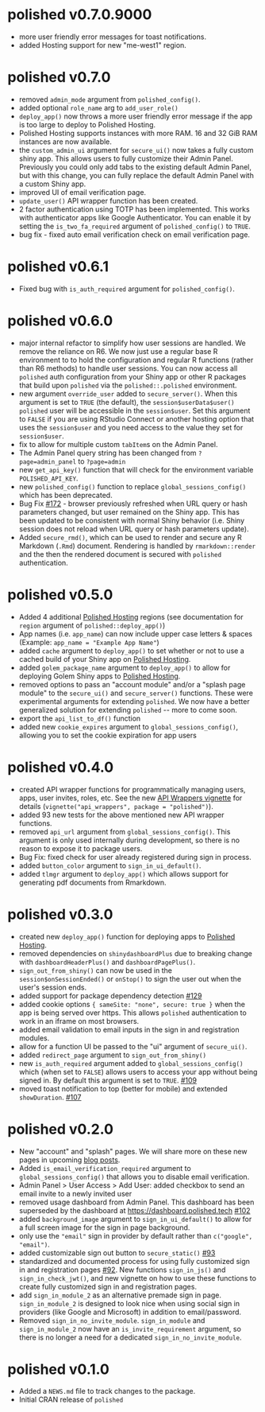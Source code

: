 # polished v0.7.0.9000

- more user friendly error messages for toast notifications.
- added Hosting support for new "me-west1" region.

# polished v0.7.0

* removed `admin_mode` argument from `polished_config()`.
* added optional `role_name` arg to `add_user_role()`
* `deploy_app()` now throws a more user friendly error message if the app is too large to deploy to Polished Hosting.
* Polished Hosting supports instances with more RAM.  16 and 32 GiB RAM instances are now available.
* the `custom_admin_ui` argument for `secure_ui()` now takes a fully custom shiny app.  This allows users to fully customize their Admin Panel.  Previously you could only add tabs to the existing default Admin Panel, but with this change, you can fully replace the default Admin Panel with a custom Shiny app.
* improved UI of email verification page.
* `update_user()` API wrapper function has been created.
* 2 factor authentication using TOTP has been implemented.  This works with authenticator apps like Google Authenticator.  You can enable it by setting the `is_two_fa_required` argument of `polished_config()` to `TRUE`.
* bug fix - fixed auto email verification check on email verification page.

# polished v0.6.1

* Fixed bug with `is_auth_required` argument for `polished_config()`.

# polished v0.6.0

* major internal refactor to simplify how user sessions are handled.  We remove the reliance
on R6. We now just use a regular base R environment to to hold the configuration and regular R functions (rather than R6 methods) to handle user sessions.  You can now access all `polished` auth configuration from your Shiny app
or other R packages that build upon `polished` via the `polished::.polished` environment. 
* new argument `override_user` added to `secure_server()`. When this argument is set
to `TRUE` (the default), the `session$userData$user()` `polished` user will be accessible in
the `session$user`.  Set this argument to `FALSE` if you are using RStudio Connect or another hosting option that uses the `session$user` and you need access to the value they set for `session$user`. 
* fix to allow for multiple custom `tabItem`s on the Admin Panel.
* The Admin Panel query string has been changed from `?page=admin_panel` to `?page=admin`
* new `get_api_key()` function that will check for the environment variable `POLISHED_API_KEY`.
* new `polished_config()` function to replace `global_sessions_config()` which has been 
deprecated.
* Bug Fix [#172](https://github.com/Tychobra/polished/issues/172) - browser previously refreshed when URL query or hash parameters changed, but user remained on the Shiny app.  This has been updated to be consistent with normal Shiny behavior (i.e. Shiny session does not reload when URL query or hash parameters update).
* Added `secure_rmd()`, which can be used to render and secure any R Markdown (`.Rmd`) document. Rendering is handled by `rmarkdown::render` and the then the rendered document is secured with `polished` authentication.

# polished v0.5.0

* Added 4 additional [Polished Hosting](https://polished.tech/docs/04-hosting-deploy-app) regions (see documentation for `region` argument of `polished::deploy_app()`)
* App names (i.e. `app_name`) can now include upper case letters & spaces (Example: `app_name = "Example App Name"`)
* added `cache` argument to `deploy_app()` to set whether or not to use a cached build of your Shiny
app on [Polished Hosting](https://polished.tech/docs/04-hosting-deploy-app).
* added `golem_package_name` argument to `deploy_app()` to allow for deploying Golem Shiny apps
to [Polished Hosting](https://polished.tech/docs/04-hosting-deploy-app).
* removed options to pass an "account module" and/or a "splash page module" to the `secure_ui()` and
`secure_server()` functions.  These were experimental arguments for extending `polished`. We now have a better generalized solution for extending `polished` -- more to come soon.
* export the `api_list_to_df()` function
* added new `cookie_expires` argument to `global_sessions_config()`, allowing you to set the cookie expiration for app users

# polished v0.4.0

* created API wrapper functions for programmatically managing users, apps, user invites,
roles, etc.  See the new [API Wrappers vignette](https://cran.r-project.org/package=polished/vignettes/api_wrappers.html) for details (`vignette("api_wrappers", package = "polished")`).
* added 93 new tests for the above mentioned new API wrapper functions.
* removed `api_url` argument from `global_sessions_config()`.  This argument is only used
internally during development, so there is no reason to expose it to package users.
* Bug Fix: fixed check for user already registered during sign in process.
* added `button_color` argument to `sign_in_ui_default()`.
* added `tlmgr` argument to `deploy_app()` which allows support for generating pdf documents from 
Rmarkdown.

# polished v0.3.0

* created new `deploy_app()` function for deploying apps to [Polished Hosting](https://polished.tech/docs/04-hosting-deploy-app).
* removed dependencies on `shinydashboardPlus` due to breaking change with `dashboardHeaderPlus()` and `dashboardPagePlus()`.
* `sign_out_from_shiny()` can now be used in the `session$onSessionEnded()` or `onStop()` to sign the user
out when the user's session ends.
* added support for package dependency detection [#129](https://github.com/Tychobra/polished/pull/129)
* added cookie options `{ sameSite: "none", secure: true }` when the app is being served over https.  This allows `polished` authentication to work in an iframe on most browsers.
* added email validation to email inputs in the sign in and registration modules. 
* allow for a function UI be passed to the "ui" argument of `secure_ui()`.
* added `redirect_page` argument to `sign_out_from_shiny()`
* new `is_auth_required` argument added to `global_sessions_config()` which (when set to `FALSE`) allows users to access your app without being signed in.  By default this argument is set to `TRUE`. [#109](https://github.com/Tychobra/polished/pull/109)
* moved toast notification to top (better for mobile) and extended `showDuration`. [#107](https://github.com/Tychobra/polished/pull/107)

# polished v0.2.0

* New "account" and "splash" pages.  We will share more on these new pages in upcoming [blog posts](https://www.tychobra.com/posts/). 
* Added `is_email_verification_required` argument to `global_sessions_config()` that allows you to disable email verification.
* Admin Panel > User Access > Add User: added checkbox to send an email invite to a newly invited user 
* removed usage dashboard from Admin Panel.  This dashboard has been superseded by the dashboard at
https://dashboard.polished.tech [#102](https://github.com/Tychobra/polished/pull/102)
* added `background_image` argument to `sign_in_ui_default()` to allow for a full screen image for the sign in page background. 
* only use the `"email"` sign in provider by default rather than `c("google", "email")`.
* added customizable sign out button to `secure_static()` [#93](https://github.com/Tychobra/polished/pull/93)
* standardized and documented process for using fully customized sign in and registration pages [#92](https://github.com/Tychobra/polished/pull/92).  New functions `sign_in_js()` and `sign_in_check_jwt()`, and new vignette on how to use these functions to create fully customized sign in and registration pages.
* add `sign_in_module_2` as an alternative premade sign in page.  `sign_in_module_2` is designed to look nice when using social sign in providers (like Google and Microsoft) in addition to email/password.
* Removed `sign_in_no_invite_module`.  `sign_in_module` and `sign_in_module_2` now have an `is_invite_requirement` argument, so there is no longer a need for a dedicated `sign_in_no_invite_module`.


# polished v0.1.0

* Added a `NEWS.md` file to track changes to the package.
* Initial CRAN release of `polished`
